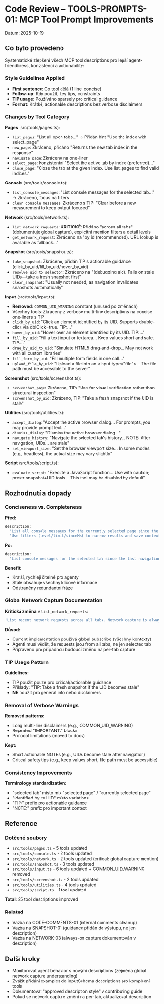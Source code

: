 # Code Review – TOOLS-PROMPTS-01: MCP Tool Prompt Improvements

Datum: 2025-10-19

## Co bylo provedeno

Systematické zlepšení všech MCP tool descriptions pro lepší agent-friendliness, konzistenci a actionability:

### Style Guidelines Applied
- **First sentence**: Co tool dělá (1 line, concise)
- **Follow-up**: Kdy použít, key tips, constraints
- **TIP usage**: Používáno sparsely pro critical guidance
- **Format**: Krátké, actionable descriptions bez verbose disclaimers

### Changes by Tool Category

**Pages** (src/tools/pages.ts):
- `list_pages`: "List all open tabs..." → Přidán hint "Use the index with select_page"
- `new_page`: Zkráceno, přidáno "Returns the new tab index in the response"
- `navigate_page`: Zkráceno na one-liner
- `select_page`: Konzistentní "Select the active tab by index (preferred)..."
- `close_page`: "Close the tab at the given index. Use list_pages to find valid indices."

**Console** (src/tools/console.ts):
- `list_console_messages`: "List console messages for the selected tab..." → Zkráceno, focus na filters
- `clear_console_messages`: Zkráceno s TIP: "Clear before a new measurement to keep output focused"

**Network** (src/tools/network.ts):
- `list_network_requests`: **KRITICKÉ**: Přidáno "across all tabs" (dokumentuje global capture), explicitní mention filters a detail levels
- `get_network_request`: Zkráceno na "by id (recommended). URL lookup is available as fallback..."

**Snapshot** (src/tools/snapshot.ts):
- `take_snapshot`: Zkráceno, přidán TIP s actionable guidance (click_by_uid/fill_by_uid/hover_by_uid)
- `resolve_uid_to_selector`: Zkráceno na "(debugging aid). Fails on stale UIDs—take a fresh snapshot first"
- `clear_snapshot`: "Usually not needed, as navigation invalidates snapshots automatically"

**Input** (src/tools/input.ts):
- **Removed**: `COMMON_UID_WARNING` constant (unused po změnách)
- Všechny tools: Zkráceny z verbose multi-line descriptions na concise one-liners s TIP
- `click_by_uid`: "Click an element identified by its UID. Supports double-click via dblClick=true. TIP:..."
- `hover_by_uid`: "Hover over an element identified by its UID. TIP:..."
- `fill_by_uid`: "Fill a text input or textarea... Keep values short and safe. TIP:..."
- `drag_by_uid_to_uid`: "Simulate HTML5 drag-and-drop... May not work with all custom libraries"
- `fill_form_by_uid`: "Fill multiple form fields in one call..."
- `upload_file_by_uid`: "Upload a file into an <input type=\"file\">... The file path must be accessible to the server"

**Screenshot** (src/tools/screenshot.ts):
- `screenshot_page`: Zkráceno, TIP: "Use for visual verification rather than structural inspection"
- `screenshot_by_uid`: Zkráceno, TIP: "Take a fresh snapshot if the UID is stale"

**Utilities** (src/tools/utilities.ts):
- `accept_dialog`: "Accept the active browser dialog... For prompts, you may provide promptText..."
- `dismiss_dialog`: "Dismiss the active browser dialog..."
- `navigate_history`: "Navigate the selected tab's history... NOTE: After navigation, UIDs... are stale"
- `set_viewport_size`: "Set the browser viewport size... In some modes (e.g., headless), the actual size may vary slightly"

**Script** (src/tools/script.ts):
- `evaluate_script`: "Execute a JavaScript function... Use with caution; prefer snapshot+UID tools... This tool may be disabled by default"

## Rozhodnutí a dopady

### Conciseness vs. Completeness
**Před:**
```typescript
description:
  'List all console messages for the currently selected page since the last navigation. ' +
  'Use filters (level/limit/sinceMs) to narrow results and save context - helps find relevant logs faster.',
```

**Po:**
```typescript
description:
  'List console messages for the selected tab since the last navigation. Use filters (level, limit, sinceMs) to focus on recent and relevant logs.',
```

**Benefit:**
- Kratší, rychleji čitelné pro agenty
- Stále obsahuje všechny klíčové informace
- Odstraněny redundantní fráze

### Global Network Capture Documentation
**Kritická změna** v `list_network_requests`:
```typescript
'List recent network requests across all tabs. Network capture is always on. ...'
```

**Důvod:**
- Current implementation používá global subscribe (všechny kontexty)
- Agenti musí vědět, že requests jsou from all tabs, ne jen selected tab
- Připraveno pro případnou budoucí změnu na per-tab capture

### TIP Usage Pattern
**Guidelines:**
- TIP použit pouze pro critical/actionable guidance
- Příklady: "TIP: Take a fresh snapshot if the UID becomes stale"
- **NE** použit pro general info nebo disclaimers

### Removal of Verbose Warnings
**Removed patterns:**
- Long multi-line disclaimers (e.g., COMMON_UID_WARNING)
- Repeated "IMPORTANT:" blocks
- Protocol limitations (moved to docs)

**Kept:**
- Short actionable NOTEs (e.g., UIDs become stale after navigation)
- Critical safety tips (e.g., keep values short, file path must be accessible)

### Consistency Improvements
**Terminology standardization:**
- "selected tab" místo mix "selected page" / "currently selected page"
- "identified by its UID" místo variations
- "TIP:" prefix pro actionable guidance
- "NOTE:" prefix pro important context

## Reference

### Dotčené soubory
- `src/tools/pages.ts` - 5 tools updated
- `src/tools/console.ts` - 2 tools updated
- `src/tools/network.ts` - 2 tools updated (critical: global capture mention)
- `src/tools/snapshot.ts` - 3 tools updated
- `src/tools/input.ts` - 6 tools updated + COMMON_UID_WARNING removed
- `src/tools/screenshot.ts` - 2 tools updated
- `src/tools/utilities.ts` - 4 tools updated
- `src/tools/script.ts` - 1 tool updated

**Total**: 25 tool descriptions improved

### Related
- Vazba na CODE-COMMENTS-01 (internal comments cleanup)
- Vazba na SNAPSHOT-01 (guidance přidán do výstupu, ne jen description)
- Vazba na NETWORK-03 (always-on capture dokumentován v description)

## Další kroky

- Monitorovat agent behavior s novými descriptions (zejména global network capture understanding)
- Zvážit přidání examples do inputSchema descriptions pro komplexní tools
- Dokumentovat "approved description style" v contributing guide
- Pokud se network capture změní na per-tab, aktualizovat description

